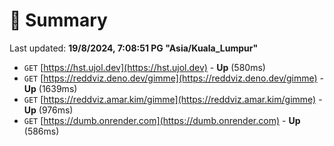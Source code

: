 # 📖 Summary
Last updated: **19/8/2024, 7:08:51 PG "Asia/Kuala_Lumpur"**

- `GET` [https://hst.ujol.dev](https://hst.ujol.dev) - **Up** (580ms)
- `GET` [https://reddviz.deno.dev/gimme](https://reddviz.deno.dev/gimme) - **Up** (1639ms)
- `GET` [https://reddviz.amar.kim/gimme](https://reddviz.amar.kim/gimme) - **Up** (976ms)
- `GET` [https://dumb.onrender.com](https://dumb.onrender.com) - **Up** (586ms)
